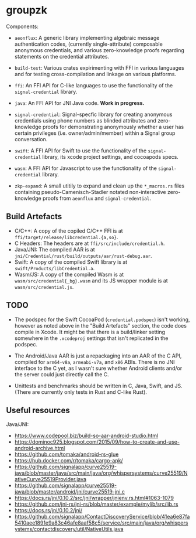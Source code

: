# groupzk

Components:

* `aeonflux`: A generic library implementing algebraic message authentication
  codes, (currently single-attribute) composable anonymous credentials, and
  various zero-knowledge proofs regarding statements on the credential attributes.

* `build-test`: Various crates expirimenting with FFI in various
  languages and for testing cross-compilation and linkage on various platforms.

* `ffi`: An FFI API for C-like languages to use the functionality of the
  `signal-credential` library.

* `java`: An FFI API for JNI Java code. **Work in progress.**

* `signal-credential`: Signal-specfic library for creating anonymous credentials
  using phone numbers as blinded attributes and zero-knowledge proofs for
  demonstrating anonymously whether a user has certain privileges
  (i.e. owner/admin/member) within a Signal group conversation.

* `swift`: A FFI API for Swift to use the functionality of the
  `signal-credential` library, its xcode project settings, and cocoapods specs.

* `wasm`: A FFI API for Javascript to use the functionality of the
  `signal-credential` library.

* `zkp-expand`: A small utitily to expand and clean up the `*_macros.rs` files
  containing pseudo-Camenisch-Stadler notated non-interactive zero-knowledge
  proofs from `aeonflux` and `signal-credential`.


 Build Artefacts
-----------------

* C/C++: A copy of the copiled C/C++ FFI is at `ffi/target/release/libcredential.{a,so}`.
* C Headers: The headers are at `ffi/src/include/credential.h`.
* Java/JNI: The compiled AAR is at `jni/Credential/rust/build/outputs/aar/rust-debug.aar`.
* Swift: A copy of the compiled Swift library is at `swift/Products/libCredential.a`.
* Wasm/JS: A copy of the compiled Wasm is at
  `wasm/src/credential{_bg}.wasm` and its JS wrapper module is at `wasm/src/credential.js`.


 TODO
------

* The podspec for the Swift CocoaPod (`credential.podspec`) isn't working,
  however as noted above in the "Build Artefacts" section, the code does compile
  in Xcode.  It might be that there is a build/linker setting somewhere in the
  `.xcodeproj` settings that isn't replicated in the podspec.

* The Android/Java AAR is just a repackaging into an AAR of the C API, compiled for
  `arm64-v8a`, `armeabi-v7a`, and `x86` ABIs.  There is no JNI interface to the
  C yet, as I wasn't sure whether Android clients and/or the server could just
  directly call the C.

* Unittests and benchmarks should be written in C, Java, Swift, and JS. (There
  are currently only tests in Rust and C-like Rust).


 Useful resources
------------------

Java/JNI:

* https://www.codepool.biz/build-so-aar-android-studio.html
* https://dominoc925.blogspot.com/2015/09/how-to-create-and-use-android-archive.html
* https://github.com/tomaka/android-rs-glue
* https://hub.docker.com/r/tomaka/cargo-apk/
* https://github.com/signalapp/curve25519-java/blob/master/java/src/main/java/org/whispersystems/curve25519/NativeCurve25519Provider.java
* https://github.com/signalapp/curve25519-java/blob/master/android/jni/curve25519-jni.c
* https://docs.rs/jni/0.10.2/src/jni/wrapper/jnienv.rs.html#1063-1079
* https://github.com/jni-rs/jni-rs/blob/master/example/mylib/src/lib.rs
* https://docs.rs/jni/0.10.2/jni/
* https://github.com/signalapp/ContactDiscoveryService/blob/41ea6e87fa5410aee1891e9a83c46afe8aaf58c5/service/src/main/java/org/whispersystems/contactdiscovery/util/NativeUtils.java


